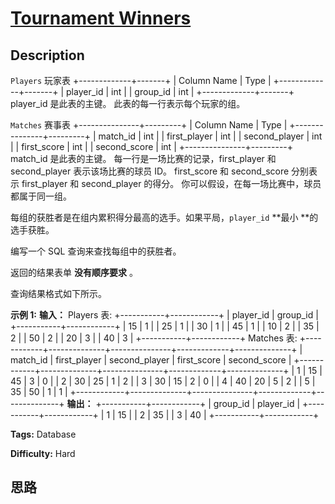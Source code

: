 # [Tournament Winners][title]

## Description

`Players` 玩家表
            +-------------+-------+    | Column Name | Type  |    +-------------+-------+    | player_id   | int   |    | group_id    | int   |    +-------------+-------+    player_id 是此表的主键。    此表的每一行表示每个玩家的组。    

`Matches` 赛事表
            +---------------+---------+    | Column Name   | Type    |    +---------------+---------+    | match_id      | int     |    | first_player  | int     |    | second_player | int     |     | first_score   | int     |    | second_score  | int     |    +---------------+---------+    match_id 是此表的主键。    每一行是一场比赛的记录，first_player 和 second_player 表示该场比赛的球员 ID。    first_score 和 second_score 分别表示 first_player 和 second_player 的得分。    你可以假设，在每一场比赛中，球员都属于同一组。    



每组的获胜者是在组内累积得分最高的选手。如果平局，`player_id` **最小  **的选手获胜。

编写一个 SQL 查询来查找每组中的获胜者。

返回的结果表单 **没有顺序要求**  。

查询结果格式如下所示。



**示例 1:**
            **输入：**    Players 表:    +-----------+------------+    | player_id | group_id   |    +-----------+------------+    | 15        | 1          |    | 25        | 1          |    | 30        | 1          |    | 45        | 1          |    | 10        | 2          |    | 35        | 2          |    | 50        | 2          |    | 20        | 3          |    | 40        | 3          |    +-----------+------------+    Matches 表:    +------------+--------------+---------------+-------------+--------------+    | match_id   | first_player | second_player | first_score | second_score |    +------------+--------------+---------------+-------------+--------------+    | 1          | 15           | 45            | 3           | 0            |    | 2          | 30           | 25            | 1           | 2            |    | 3          | 30           | 15            | 2           | 0            |    | 4          | 40           | 20            | 5           | 2            |    | 5          | 35           | 50            | 1           | 1            |    +------------+--------------+---------------+-------------+--------------+    **输出：**    +-----------+------------+    | group_id  | player_id  |    +-----------+------------+     | 1         | 15         |    | 2         | 35         |    | 3         | 40         |    +-----------+------------+


**Tags:** Database

**Difficulty:** Hard

## 思路

[title]: https://leetcode-cn.com/problems/tournament-winners
